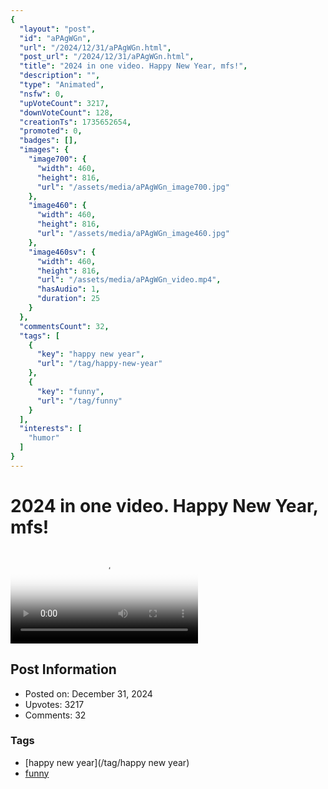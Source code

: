 ```yaml
---
{
  "layout": "post",
  "id": "aPAgWGn",
  "url": "/2024/12/31/aPAgWGn.html",
  "post_url": "/2024/12/31/aPAgWGn.html",
  "title": "2024 in one video. Happy New Year, mfs!",
  "description": "",
  "type": "Animated",
  "nsfw": 0,
  "upVoteCount": 3217,
  "downVoteCount": 128,
  "creationTs": 1735652654,
  "promoted": 0,
  "badges": [],
  "images": {
    "image700": {
      "width": 460,
      "height": 816,
      "url": "/assets/media/aPAgWGn_image700.jpg"
    },
    "image460": {
      "width": 460,
      "height": 816,
      "url": "/assets/media/aPAgWGn_image460.jpg"
    },
    "image460sv": {
      "width": 460,
      "height": 816,
      "url": "/assets/media/aPAgWGn_video.mp4",
      "hasAudio": 1,
      "duration": 25
    }
  },
  "commentsCount": 32,
  "tags": [
    {
      "key": "happy new year",
      "url": "/tag/happy-new-year"
    },
    {
      "key": "funny",
      "url": "/tag/funny"
    }
  ],
  "interests": [
    "humor"
  ]
}
---
```


# 2024 in one video. Happy New Year, mfs!

<video controls playsinline loop poster="/assets/media/aPAgWGn_image460.jpg">
  <source src="/assets/media/aPAgWGn_video.mp4" type="video/mp4">
  Your browser does not support the video tag.
</video>

## Post Information

- Posted on: December 31, 2024
- Upvotes: 3217
- Comments: 32

### Tags

- [happy new year](/tag/happy new year)
- [funny](/tag/funny)
